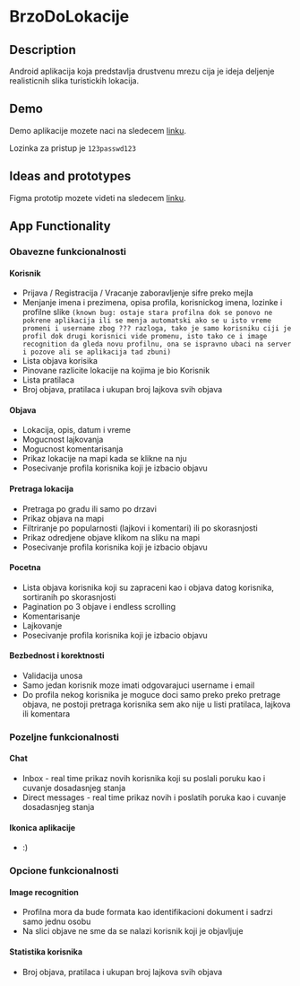 # BrzoDoLokacije

## Description

Android aplikacija koja predstavlja drustvenu mrezu cija je ideja deljenje realisticnih slika turistickih lokacija.

## Demo

Demo aplikacije mozete naci na sledecem [linku](http://softeng.pmf.kg.ac.rs:10051/).

Lozinka za pristup je `123passwd123`

## Ideas and prototypes

Figma prototip mozete videti na sledecem [linku](https://www.figma.com/file/X1pf7FB1KpEHQrVT2ziyJA/Untitled?node-id=0%3A1).

## App Functionality

### Obavezne funkcionalnosti

#### Korisnik

- Prijava / Registracija / Vracanje zaboravljenje sifre preko mejla
- Menjanje imena i prezimena, opisa profila, korisnickog imena, lozinke i profilne slike `(known bug: ostaje stara profilna dok se ponovo ne pokrene aplikacija ili se menja automatski ako se u isto vreme promeni i username zbog ??? razloga, tako je samo korisniku ciji je profil dok drugi korisnici vide promenu, isto tako ce i image recognition da gleda novu profilnu, ona se ispravno ubaci na server i pozove ali se aplikacija tad zbuni)`
- Lista objava korisika
- Pinovane razlicite lokacije na kojima je bio Korisnik
- Lista pratilaca
- Broj objava, pratilaca i ukupan broj lajkova svih objava

#### Objava

- Lokacija, opis, datum i vreme
- Mogucnost lajkovanja
- Mogucnost komentarisanja
- Prikaz lokacije na mapi kada se klikne na nju
- Posecivanje profila korisnika koji je izbacio objavu

#### Pretraga lokacija

- Pretraga po gradu ili samo po drzavi
- Prikaz objava na mapi
- Filtriranje po popularnosti (lajkovi i komentari) ili po skorasnjosti
- Prikaz odredjene objave klikom na sliku na mapi
- Posecivanje profila korisnika koji je izbacio objavu

#### Pocetna

- Lista objava korisnika koji su zapraceni kao i objava datog korisnika, sortiranih po skorasnjosti
- Pagination po 3 objave i endless scrolling
- Komentarisanje
- Lajkovanje
- Posecivanje profila korisnika koji je izbacio objavu

#### Bezbednost i korektnosti

- Validacija unosa
- Samo jedan korisnik moze imati odgovarajuci username i email
- Do profila nekog korisnika je moguce doci samo preko preko pretrage objava, ne postoji pretraga korisnika sem ako nije u listi pratilaca, lajkova ili komentara

### Pozeljne funkcionalnosti

#### Chat

- Inbox - real time prikaz novih korisnika koji su poslali poruku kao i cuvanje dosadasnjeg stanja
- Direct messages - real time prikaz novih i poslatih poruka kao i cuvanje dosadasnjeg stanja

#### Ikonica aplikacije

- :)

### Opcione funkcionalnosti

#### Image recognition

- Profilna mora da bude formata kao identifikacioni dokument i sadrzi samo jednu osobu
- Na slici objave ne sme da se nalazi korisnik koji je objavljuje

#### Statistika korisnika

- Broj objava, pratilaca i ukupan broj lajkova svih objava
